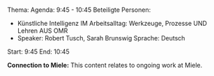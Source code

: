 # 
Thema: 
Agenda: 9:45 - 10:45
Beteiligte Personen:
- Künstliche Intelligenz IM Arbeitsalltag: Werkzeuge, Prozesse UND Lehren AUS OMR
- Speaker: Robert Tusch, Sarah Brunswig Sprache: Deutsch

Start: 9:45
End: 10:45

**Connection to Miele:** This content relates to ongoing work at Miele.
